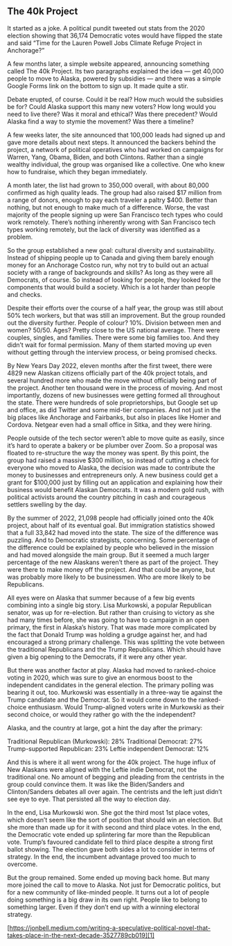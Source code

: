 ## The 40k Project

It started as a joke. A political pundit tweeted out stats from the 2020 election showing that 36,174 Democratic votes would have flipped the state and said “Time for the Lauren Powell Jobs Climate Refuge Project in Anchorage?”

A few months later, a simple website appeared, announcing something called The 40k Project. Its two paragraphs explained the idea — get 40,000 people to move to Alaska, powered by subsidies — and there was a simple Google Forms link on the bottom to sign up. It made quite a stir.

Debate erupted, of course. Could it be real? How much would the subsidies be for? Could Alaska support this many new voters? How long would you need to live there? Was it moral and ethical? Was there precedent? Would Alaska find a way to stymie the movement? Was there a timeline?

A few weeks later, the site announced that 100,000 leads had signed up and gave more details about next steps. It announced the backers behind the project, a network of political operatives who had worked on campaigns for Warren, Yang, Obama, Biden, and both Clintons. Rather than a single wealthy individual, the group was organised like a collective. One who knew how to fundraise, which they began immediately.

A month later, the list had grown to 350,000 overall, with about 80,000 confirmed as high quality leads. The group had also raised $17 million from a range of donors, enough to pay each traveler a paltry $400. Better than nothing, but not enough to make much of a difference. Worse, the vast majority of the people signing up were San Francisco tech types who could work remotely. There’s nothing inherently wrong with San Francisco tech types working remotely, but the lack of diversity was identified as a problem.

So the group established a new goal: cultural diversity and sustainability. Instead of shipping people up to Canada and giving them barely enough money for an Anchorage Costco run, why not try to build out an actual society with a range of backgrounds and skills? As long as they were all Democrats, of course. So instead of looking for people, they looked for the components that would build a society. Which is a lot harder than people and checks.

Despite their efforts over the course of a half year, the group was still about 50% tech workers, but that was still an improvement. But the group rounded out the diversity further. People of colour? 10%. Division between men and women? 50/50. Ages? Pretty close to the US national average. There were couples, singles, and families. There were some big families too. And they didn’t wait for formal permission. Many of them started moving up even without getting through the interview process, or being promised checks.

By New Years Day 2022, eleven months after the first tweet, there were 4829 new Alaskan citizens officially part of the 40k project totals, and several hundred more who made the move without officially being part of the project. Another ten thousand were in the process of moving. And most importantly, dozens of new businesses were getting formed all throughout the state.  There were hundreds of sole proprietorships, but Google set up and office, as did Twitter and some mid-tier companies. And not just in the big places like Anchorage and Fairbanks, but also in places like Homer and Cordova. Netgear even had a small office in Sitka, and they were hiring.

People outside of the tech sector weren’t able to move quite as easily, since it’s hard to operate a bakery or be plumber over Zoom. So a proposal was floated to re-structure the way the money was spent. By this point, the group had raised a massive $300 million, so instead of cutting a check for everyone who moved to Alaska, the decision was made to contribute the money to businesses and entrepreneurs only. A new business could get a grant for $100,000 just by filling out an application and explaining how their business would benefit Alaskan Democrats. It was a modern gold rush, with political activists around the country pitching in cash and courageous settlers swelling by the day.

By the summer of 2022, 21,098 people had officially joined onto the 40k project, about half of its eventual goal. But immigration statistics showed that a full 33,842 had moved into the state. The size of the difference was puzzling. And to Democratic strategists, concerning. Some percentage of the difference could be explained by people who believed in the mission and had moved alongside the main group. But it seemed a much larger percentage of the new Alaskans weren’t there as part of the project. They were there to make money off the project. And that could be anyone, but was probably more likely to be businessmen. Who are more likely to be Republicans.

All eyes were on Alaska that summer because of a few big events combining into a single big story. Lisa Murkowski, a popular Republican senator, was up for re-election. But rather than cruising to victory as she had many times before, she was going to have to campaign in an open primary, the first in Alaska’s history. That was made more complicated by the fact that Donald Trump was holding a grudge against her, and had encouraged a strong primary challenge. This was splitting the vote between the traditional Republicans and the Trump Republicans. Which should have given a big opening to the Democrats, if it were any other year.

But there was another factor at play. Alaska had moved to ranked-choice voting in 2020, which was sure to give an enormous boost to the independent candidates in the general election. The primary polling was bearing it out, too. Murkowski was essentially in a three-way tie against the Trump candidate and the Democrat. So it would come down to the ranked-choice enthusiasm. Would Trump-aligned voters write in Murkowski as their second choice, or would they rather go with the the independent?

Alaska, and the country at large, got a hint the day after the primary:

Traditional Republican (Murkowski): 28%
Traditional Democrat: 27%
Trump-supported Republican: 23%
Leftie independent Democrat: 12%

And this is where it all went wrong for the 40k project. The huge influx of New Alaskans were aligned with the Leftie indie Democrat, not the traditional one. No amount of begging and pleading from the centrists in the group could convince them. It was like the Biden/Sanders and Clinton/Sanders debates all over again. The centrists and the left just didn’t see eye to eye. That persisted all the way to election day.

In the end, Lisa Murkowski won. She got the third most 1st place votes, which doesn’t seem like the sort of position that should win an election. But she more than made up for it with second and third place votes. In the end, the Democratic vote ended up splintering far more than the Republican vote. Trump’s favoured candidate fell to third place despite a strong first ballot showing. The election gave both sides a lot to consider in terms of strategy. In the end, the incumbent advantage proved too much to overcome.

But the group remained. Some ended up moving back home. But many more joined the call to move to Alaska. Not just for Democratic politics, but for a new community of like-minded people. It turns out a lot of people doing something is a big draw in its own right. People like to belong to something larger. Even if they don’t end up with a winning electoral strategy.





 



[https://jonbell.medium.com/writing-a-speculative-political-novel-that-takes-place-in-the-next-decade-3527789cb019][1]


[1]:	https://jonbell.medium.com/writing-a-speculative-political-novel-that-takes-place-in-the-next-decade-3527789cb019